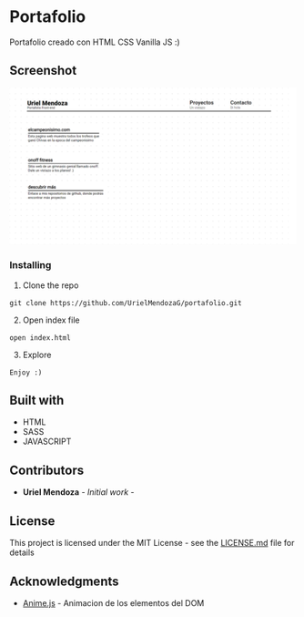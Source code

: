 # Portafolio
Portafolio creado con HTML CSS Vanilla JS :) 

## Screenshot
![](resources/portfolio_ss.png)

### Installing

1. Clone the repo

```
git clone https://github.com/UrielMendozaG/portafolio.git
```

2. Open index file

```
open index.html
```

3. Explore

```
Enjoy :)
```

## Built with

* HTML 
* SASS 
* JAVASCRIPT


## Contributors

* **Uriel Mendoza** - *Initial work* -

## License

This project is licensed under the MIT License - see the [LICENSE.md](LICENSE.md) file for details

## Acknowledgments

* [Anime.js](https://animejs.com/) - Animacion de los elementos del DOM
